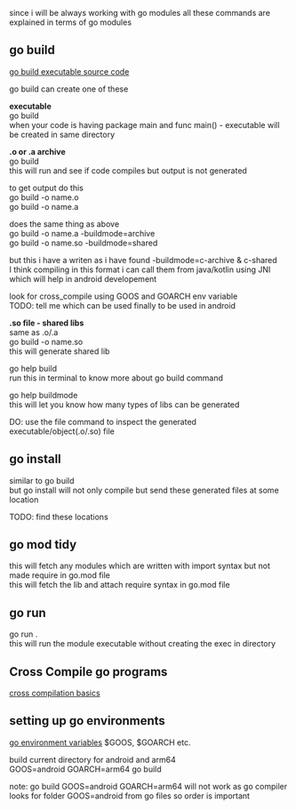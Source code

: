 since i will be always working with go modules all these commands are explained in terms of go modules  


## go build

[go build executable source code](https://github.com/golang/go/blob/master/src/cmd/go/internal/work/build.go)

go build can create one of these  

**executable**  
go build  
when your code is having package main and func main() - executable will be created in same directory 

**.o or .a archive**  
go build  
this will run and see if code compiles but output is not generated  

to get output do this  
go build -o name.o   
go build -o name.a  

does the same thing as above  
go build -o name.a -buildmode=archive  
go build -o name.so -buildmode=shared  

but this i have a writen as i have found -buildmode=c-archive & c-shared  
I think compiling in this format i can call them from java/kotlin using JNI which will help in android developement  

look for cross_compile using GOOS and GOARCH env variable  
TODO: tell me which can be used finally to be used in android  

**.so file - shared libs**  
same as .o/.a  
go build -o name.so  
this will generate shared lib


go help build  
run this in terminal to know more about go build command  

go help buildmode  
this will let you know how many types of libs can be generated  

DO: use the file command to inspect the generated executable/object(.o/.so) file


## go install

similar to go build  
but go install will not only compile but send these generated files at some location  

TODO: find these locations

## go mod tidy

this will fetch any modules which are written with import syntax but not made require in go.mod file  
this will fetch the lib and attach require syntax in go.mod file  

## go run

go run .  
this will run the module executable without creating the exec in directory  


## Cross Compile go programs

[cross compilation basics](https://dave.cheney.net/tag/cross-compilation)

## setting up go environments

[go environment variables](https://golang.org/doc/install/source#environment)
$GOOS, $GOARCH etc.  

build current directory for android and arm64  
GOOS=android GOARCH=arm64 go build  

note: go build GOOS=android GOARCH=arm64  will not work as go compiler looks for folder GOOS=android from go files so order is important


